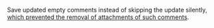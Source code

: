 Save updated empty comments instead of skipping the update silently, [which prevented the removal of attachments of such comments](https://codeberg.org/forgejo/forgejo/issues/3424).
